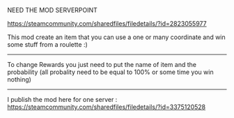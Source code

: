 NEED THE MOD SERVERPOINT 

https://steamcommunity.com/sharedfiles/filedetails/?id=2823055977

This mod create an item that you can use a one or many coordinate and win some stuff from a roulette :)

---
To change Rewards you just need to put the name of item and the probability (all probality need to be equal to 100% or some time you win nothing)

---

I publish the mod here for one server :
https://steamcommunity.com/sharedfiles/filedetails/?id=3375120528

